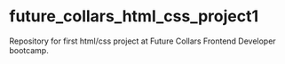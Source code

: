 # future_collars_html_css_project1
Repository for first html/css project at Future Collars Frontend Developer bootcamp.

